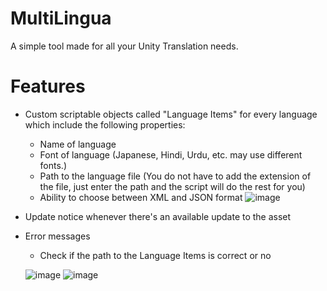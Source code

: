 # MultiLingua
A simple tool made for all your Unity Translation needs.

# Features
- Custom scriptable objects called "Language Items" for every language which include the following properties:
  - Name of language
  - Font of language (Japanese, Hindi, Urdu, etc. may use different fonts.)
  - Path to the language file (You do not have to add the extension of the file, just enter the path and the script will do the rest for you)
  - Ability to choose between XML and JSON format
  ![image](https://github.com/andrasdaradici/multilingua/assets/90605554/b9b69c05-3d29-4e0b-8a18-9a7cd0310a65)
- Update notice whenever there's an available update to the asset
- Error messages
  - Check if the path to the Language Items is correct or no

  ![image](https://github.com/andrasdaradici/multilingua/assets/90605554/a9bb6cef-3f62-4005-b9c9-dcae10362ab6)
  ![image](https://github.com/andrasdaradici/multilingua/assets/90605554/96f39eef-b46c-43f8-a039-88e25c7a8e5a)


